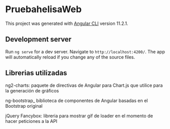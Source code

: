 # PruebahelisaWeb

This project was generated with [Angular CLI](https://github.com/angular/angular-cli) version 11.2.1.

## Development server

Run `ng serve` for a dev server. Navigate to `http://localhost:4200/`. The app will automatically reload if you change any of the source files.

## Librerias utilizadas

ng2-charts: paquete de directivas de Angular para Chart.js que utilice para la generación de gráficos

ng-bootstrap_ biblioteca de componentes de Angular basadas en el Bootstrap original

jQuery Fancybox: libreria para mostrar gif de loader en el momento de hacer peticiones a la API


